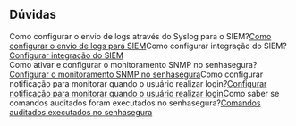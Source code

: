 ## Dúvidas

Como configurar o envio de logs através do Syslog para o SIEM?[Como configurar o envio de logs para SIEM](https://community.senhasegura.io/t/how-to-configure-log-shipping-for-siem/334/1)Como configurar integração do SIEM?[Configurar integração do SIEM](https://www.youtube.com/watch?v=J95Zfj2V5Y8)  
Como ativar e configurar o monitoramento SNMP no senhasegura?[Configurar o monitoramento SNMP no senhasegura](https://www.youtube.com/watch?v=bvuE4TZ5Fss)Como configurar notificação para monitorar quando o usuário realizar login?[Configurar notificação para monitorar quando o usuário realizar login](https://community.senhasegura.io/t/monitor-user-login-notification-when-user-login/851)Como saber se comandos auditados foram executados no senhasegura?[Comandos auditados executados no senhasegura](https://community.senhasegura.io/t/how-to-know-if-audited-commands-were-executed-in-senhasegura/642)